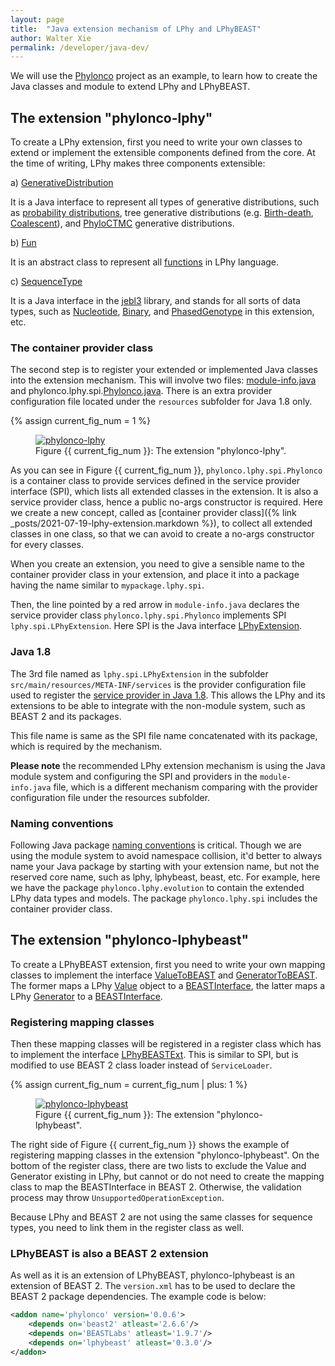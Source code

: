 ```yaml
---
layout: page
title:  "Java extension mechanism of LPhy and LPhyBEAST"
author: Walter Xie
permalink: /developer/java-dev/
---
```


We will use the [Phylonco](https://github.com/bioDS/beast-phylonco) project as an example,
to learn how to create the Java classes and module to extend LPhy and LPhyBEAST.

## The extension "phylonco-lphy"

To create a LPhy extension, first you need to write your own classes to extend or implement 
the extensible components defined from the core.
At the time of writing, LPhy makes three components extensible:

  a) [GenerativeDistribution](https://github.com/LinguaPhylo/linguaPhylo/blob/0e07fb16df152a5613ccb43ae4cf2952af4335f0/lphy/src/main/java/lphy/graphicalModel/GenerativeDistribution.java)

It is a Java interface to represent all types of generative distributions, such as 
[probability distributions](https://github.com/LinguaPhylo/linguaPhylo/tree/master/lphy/src/main/java/lphy/core/distributions),
tree generative distributions (e.g. [Birth-death](https://github.com/LinguaPhylo/linguaPhylo/blob/master/lphy/doc/lphy/evolution/birthdeath.md),
[Coalescent](https://github.com/LinguaPhylo/linguaPhylo/blob/master/lphy/doc/lphy/evolution/coalescent.md)),
and [PhyloCTMC](https://github.com/LinguaPhylo/linguaPhylo/blob/master/lphy/doc/lphy/evolution/likelihood.md) 
generative distributions.

  b) [Fun](https://github.com/LinguaPhylo/linguaPhylo/blob/0e07fb16df152a5613ccb43ae4cf2952af4335f0/lphy/src/main/java/lphy/graphicalModel/Func.java)

It is an abstract class to represent 
all [functions](https://github.com/LinguaPhylo/linguaPhylo/tree/master/lphy/src/main/java/lphy/core/functions) 
in LPhy language.

  c) [SequenceType](https://github.com/LinguaPhylo/jebl3/blob/e6c4193bfa51aaa37dcba06ea6eaa5f258085841/src/main/java/jebl/evolution/sequences/SequenceType.java)

It is a Java interface in the [jebl3](https://search.maven.org/search?q=a:jebl) library,
and stands for all sorts of data types, such as 
[Nucleotide](https://github.com/LinguaPhylo/jebl3/blob/e6c4193bfa51aaa37dcba06ea6eaa5f258085841/src/main/java/jebl/evolution/sequences/SequenceType.java#L133-L201),
[Binary](https://github.com/LinguaPhylo/linguaPhylo/blob/master/lphy/src/main/java/lphy/evolution/datatype/Binary.java),
and [PhasedGenotype](https://github.com/bioDS/beast-phylonco/blob/eab627fec2ce278ddc81403e75936dee431ecd4b/phylonco-lphy/src/main/java/phylonco/lphy/evolution/datatype/PhasedGenotype.java)
in this extension, etc.


### The container provider class

The second step is to register your extended or implemented Java classes into the extension mechanism.
This will involve two files: 
[module-info.java](https://github.com/bioDS/beast-phylonco/blob/eab627fec2ce278ddc81403e75936dee431ecd4b/phylonco-lphy/src/main/java/module-info.java) 
and phylonco.lphy.spi.[Phylonco.java](https://github.com/bioDS/beast-phylonco/blob/eab627fec2ce278ddc81403e75936dee431ecd4b/phylonco-lphy/src/main/java/phylonco/lphy/spi/Phylonco.java).
There is an extra provider configuration file located under the `resources` subfolder for Java 1.8 only.

{% assign current_fig_num = 1 %}

<figure class="image">
<a href="phylonco-lphy.png">
  <img src="phylonco-lphy.png" alt="phylonco-lphy">
  </a>
  <figcaption>Figure {{ current_fig_num }}: The extension "phylonco-lphy".</figcaption>
</figure>

As you can see in Figure {{ current_fig_num }}, `phylonco.lphy.spi.Phylonco` is a container class 
to provide services defined in the service provider interface (SPI), 
which lists all extended classes in the extension.
It is also a service provider class, hence a public no-args constructor is required.
Here we create a new concept, called as 
[container provider class]({% link _posts/2021-07-19-lphy-extension.markdown %}), 
to collect all extended classes in one class, 
so that we can avoid to create a no-args constructor for every classes.

When you create an extension, you need to give a sensible name to 
the container provider class in your extension, 
and place it into a package having the name similar to `mypackage.lphy.spi`.

Then, the line pointed by a red arrow in `module-info.java`
declares the service provider class `phylonco.lphy.spi.Phylonco` 
implements SPI `lphy.spi.LPhyExtension`.
Here SPI is the Java interface 
[LPhyExtension](https://github.com/LinguaPhylo/linguaPhylo/blob/0e07fb16df152a5613ccb43ae4cf2952af4335f0/lphy/src/main/java/lphy/spi/LPhyExtension.java).


### Java 1.8

The 3rd file named as `lphy.spi.LPhyExtension` in the subfolder `src/main/resources/META-INF/services`
is the provider configuration file used to register the 
[service provider in Java 1.8](https://docs.oracle.com/javase/tutorial/ext/basics/spi.html).
This allows the LPhy and its extensions to be able to integrate with the non-module system,
such as BEAST 2 and its packages.  

This file name is same as the SPI file name concatenated with its package, 
which is required by the mechanism.

__Please note__ the recommended LPhy extension mechanism is using the Java module system
and configuring the SPI and providers in the `module-info.java` file,
which is a different mechanism comparing with the provider configuration file under the resources subfolder.

### Naming conventions

Following Java package [naming conventions](https://docs.oracle.com/javase/tutorial/java/package/namingpkgs.html)
is critical. Though we are using the module system to avoid namespace collision,
it'd better to always name your Java package by starting with your extension name, 
but not the reserved core name, such as lphy, lphybeast, beast, etc. 
For example, here we have the package `phylonco.lphy.evolution` to contain the extended LPhy data types and models.
The package `phylonco.lphy.spi` includes the container provider class.


## The extension "phylonco-lphybeast"

To create a LPhyBEAST extension, first you need to write your own mapping classes to implement 
the interface [ValueToBEAST](https://github.com/LinguaPhylo/LPhyBeast/blob/d564e09c9bd4e81d9236c9dd536bf46b488775d2/lphybeast/src/main/java/lphybeast/ValueToBEAST.java)
and [GeneratorToBEAST](https://github.com/LinguaPhylo/LPhyBeast/blob/d564e09c9bd4e81d9236c9dd536bf46b488775d2/lphybeast/src/main/java/lphybeast/GeneratorToBEAST.java).
The former maps a LPhy [Value](https://github.com/LinguaPhylo/linguaPhylo/blob/0e07fb16df152a5613ccb43ae4cf2952af4335f0/lphy/src/main/java/lphy/graphicalModel/Value.java) 
object to a [BEASTInterface](https://github.com/CompEvol/beast2/blob/89defbbf4448854002caf25699c5566727822268/src/beast/core/BEASTInterface.java),
the latter maps a LPhy [Generator](https://github.com/LinguaPhylo/linguaPhylo/blob/0e07fb16df152a5613ccb43ae4cf2952af4335f0/lphy/src/main/java/lphy/graphicalModel/Generator.java) 
to a [BEASTInterface](https://github.com/CompEvol/beast2/blob/89defbbf4448854002caf25699c5566727822268/src/beast/core/BEASTInterface.java). 

### Registering mapping classes

Then these mapping classes will be registered in a register class which has to implement the interface
[LPhyBEASTExt](https://github.com/LinguaPhylo/LPhyBeast/blob/b5a2af55acb9b23aaac9e99f517a28e65f32e7e8/lphybeast/src/main/java/lphybeast/spi/LPhyBEASTExt.java).
This is similar to SPI, but is modified to use BEAST 2 class loader instead of `ServiceLoader`.

{% assign current_fig_num = current_fig_num | plus: 1 %}

<figure class="image">
<a href="phylonco-lphybeast.png">
  <img src="phylonco-lphybeast.png" alt="phylonco-lphybeast">
  </a>
  <figcaption>Figure {{ current_fig_num }}: The extension "phylonco-lphybeast".</figcaption>
</figure>

The right side of Figure {{ current_fig_num }} shows the example of registering mapping classes
in the extension "phylonco-lphybeast". On the bottom of the register class, there are two lists
to exclude the Value and Generator existing in LPhy, but cannot or do not need to create the mapping class
to map the BEASTInterface in BEAST 2. Otherwise, the validation process may throw `UnsupportedOperationException`.

Because LPhy and BEAST 2 are not using the same classes for sequence types, 
you need to link them in the register class as well. 

### LPhyBEAST is also a BEAST 2 extension

As well as it is an extension of LPhyBEAST, phylonco-lphybeast is an extension of BEAST 2.
The `version.xml` has to be used to declare the BEAST 2 package dependencies.
The example code is below:

```xml
<addon name='phylonco' version='0.0.6'>
    <depends on='beast2' atleast='2.6.6'/>
    <depends on='BEASTLabs' atleast='1.9.7'/>
    <depends on='lphybeast' atleast='0.3.0'/>
</addon>
```





